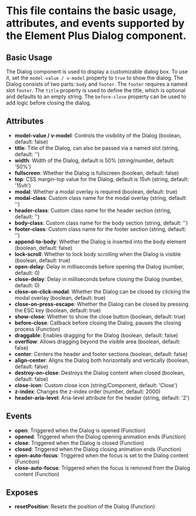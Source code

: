 # This file contains the basic usage, attributes, and events supported by the Element Plus Dialog component.

## Basic Usage
The Dialog component is used to display a customizable dialog box. To use it, set the `model-value / v-model` property to `true` to show the dialog. The Dialog consists of two parts: `body` and `footer`. The `footer` requires a named slot `footer`. The `title` property is used to define the title, which is optional and defaults to an empty string. The `before-close` property can be used to add logic before closing the dialog.

## Attributes
- **model-value / v-model**: Controls the visibility of the Dialog (boolean, default: false)
- **title**: Title of the Dialog, can also be passed via a named slot (string, default: '')
- **width**: Width of the Dialog, default is 50% (string/number, default: '50%')
- **fullscreen**: Whether the Dialog is fullscreen (boolean, default: false)
- **top**: CSS margin-top value for the Dialog, default is 15vh (string, default: '15vh')
- **modal**: Whether a modal overlay is required (boolean, default: true)
- **modal-class**: Custom class name for the modal overlay (string, default: '')
- **header-class**: Custom class name for the header section (string, default: '')
- **body-class**: Custom class name for the body section (string, default: '')
- **footer-class**: Custom class name for the footer section (string, default: '')
- **append-to-body**: Whether the Dialog is inserted into the body element (boolean, default: false)
- **lock-scroll**: Whether to lock body scrolling when the Dialog is visible (boolean, default: true)
- **open-delay**: Delay in milliseconds before opening the Dialog (number, default: 0)
- **close-delay**: Delay in milliseconds before closing the Dialog (number, default: 0)
- **close-on-click-modal**: Whether the Dialog can be closed by clicking the modal overlay (boolean, default: true)
- **close-on-press-escape**: Whether the Dialog can be closed by pressing the ESC key (boolean, default: true)
- **show-close**: Whether to show the close button (boolean, default: true)
- **before-close**: Callback before closing the Dialog, pauses the closing process (Function)
- **draggable**: Enables dragging for the Dialog (boolean, default: false)
- **overflow**: Allows dragging beyond the visible area (boolean, default: false)
- **center**: Centers the header and footer sections (boolean, default: false)
- **align-center**: Aligns the Dialog both horizontally and vertically (boolean, default: false)
- **destroy-on-close**: Destroys the Dialog content when closed (boolean, default: false)
- **close-icon**: Custom close icon (string/Component, default: 'Close')
- **z-index**: Changes the z-index order (number, default: 2000)
- **header-aria-level**: Aria-level attribute for the header (string, default: '2')

## Events
- **open**: Triggered when the Dialog is opened (Function)
- **opened**: Triggered when the Dialog opening animation ends (Function)
- **close**: Triggered when the Dialog is closed (Function)
- **closed**: Triggered when the Dialog closing animation ends (Function)
- **open-auto-focus**: Triggered when the focus is set to the Dialog content (Function)
- **close-auto-focus**: Triggered when the focus is removed from the Dialog content (Function)

## Exposes
- **resetPosition**: Resets the position of the Dialog (Function)